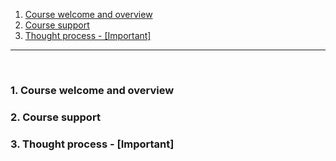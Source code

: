 1. [Course welcome and overview](#1)
2. [Course support](#2)
3. [Thought process - [Important]](#3)

---

<br>

### 1. Course welcome and overview<a id="1"></a>

### 2. Course support<a id="2"></a>

### 3. Thought process - [Important]<a id="3"></a>

